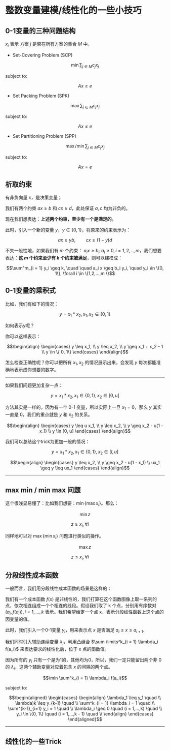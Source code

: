 # 整数变量建模/线性化的一些小技巧

## 0-1变量的三种问题结构

$x_i$ 表示 方案 $j$ 是否在所有方案的集合 $M$ 中。

- Set-Covering Problem (SCP)

$$\min \sum_{j \in M} c_j x_j$$

subject to:

$$Ax \geq e$$

- Set Packing Problem (SPK)

$$\max \sum_{j \in M} c_j x_j$$

subject to:

$$Ax \leq e$$

- Set Partitioning Problem (SPP) 

$$\max / \min \sum_{j \in M} c_j x_j$$

subject to:

$$Ax = e$$

## 析取约束

有非负向量 $x$，是决策变量；

我们有两个约束 $ax \geq b$ 和 $cx \geq d$，此处保证 $a, c$ 均为非负的。

现在我们想表达：**上述两个约束，至少有一个是满足的。**

此时，引入一个新的变量 $y$，$y \in \{0, 1\}$，将原来的约束表示为：

$$ax \geq yb, \quad \quad cx \geq (1-y)d$$

不失一般性地，如果我们有 $m$ 个约束： $a_i x \geq b_i, a_i \geq 0, i = 1, 2, .., m$，我们想要表达：**这 $m$ 个约束至少有 $k$ 个约束被满足**，则可以建模成：

$$\sum^m_{i = 1} y_i \geq k, \quad \quad a_i x \geq b_i y_i, \quad  y_i \in \{0, 1\}, \forall i \in \{1,2,...,m \}$$

## 0-1变量的乘积式


比如，我们有如下的情况：

$$y = x_1 * x_2, x_1, x_2 \in \{0,1 \}$$

如何表示y呢？

你可以这样表示：

$$\begin{align}
\begin{cases}
y \leq x_1, \\ 
y \leq x_2, \\
y \geq x_1 + x_2 - 1 \\
y \in \{ 0, 1\}
\end{cases}
\end{align}$$

怎么检查正确性呢？你可以把所有 $x_1, x_2$ 的情况展示出来，会发现 $y$ 每次都能准确地表示成你想要的数字。

----

如果我们问题更加复杂一点：

$$y = x_1 * x_2, x_1 \in \{0,1 \}, x_2 \in [0, u]$$

方法其实是一样的。因为有一个 0-1 变量，所以实际上一旦 $x_1 = 0$，那么 $y$ 其实一直是 $0$，我们的重点就是 $y$ 和 $x_2$ 的关系。

$$\begin{align}
\begin{cases}
y \leq u x_1, \\ 
y \leq x_2, \\
y \geq x_2 - u(1 - x_1) \\
y \in [0, u]
\end{cases}
\end{align}$$

我们可以总结这个trick为更加一般的情况：

$$y = x_1 * x_2, x_1 \in \{0,1 \}, x_2 \in [l, u]$$

$$\begin{align}
\begin{cases}
y \leq x_2, \\ 
y \geq x_2 - u(1 - x_1) \\
ux_1 \geq y \leq ux_1
\end{cases}
\end{align}$$


-----

## max min / min max 问题

这个很浅显易懂了：比如我们想要：$\min \{ \max x_i \}$。那么：

$$\min z$$ 

$$z \geq x_i, \forall  i \qquad$$

同样地可以对 $\max \{ \min x_i \}$ 问题进行类似的操作。

$$\max z$$ 

$$z \leq x_i, \forall  i \qquad$$

## 分段线性成本函数

一般而言，我们用分段线性成本函数的场景是这样的：

我们有一个成本函数 $f(x)$ 是非线性的，我们打算在这个函数图像上取一系列的点，依次相连组成一个个相连的线段。假设我们取了 k 个点，分别用有序数对 $(a_i, f(a_i)), i = 1,...,k$ 表示。我们希望给定一个点 x，表示分段线性函数上这个点的因变量的值。

此时，我们引入一个0-1变量 $y_i$，用来表示点 $x$ 是否满足 $a_i \leq x \leq a_{i + 1}$.

我们同时引入辅助连续变量 $\lambda_i$，利用凸组合 $\sum \limits^k_{i = 1} \lambda_i f(a_i)$ 来表达要求的线性化后，位于 x 点的函数值。

因为所有的 $y_i$ 只有一个是为1的，其他均为0，所以，我们一定只能留出两个非 0 的 $\lambda_i$，这两个辅助变量对应着包含 $x$ 的间隔的两个点。

$$\min \sum^k_{i = 1} \lambda_i f(a_i)$$

subject to:

$$\begin{aligned}
\begin{cases}
\begin{align}
\lambda_1 \leq y_1 \quad \\
\lambda)k \leq y_{k-1} \quad \\
\sum^k_{i = 1} \lambda_i = 1 \quad \\
\sum^{k-1}_{i=1} y_i = 1 \quad \\
\lambda_i \geq 0 \quad (i = 1,...,k) \quad \\
y_i \in \{0, 1\} \quad (i = 1,...,k - 1) \quad \\
\end{align}
\end{cases}
\end{aligned}$$


-----

## 线性化的一些Trick 

